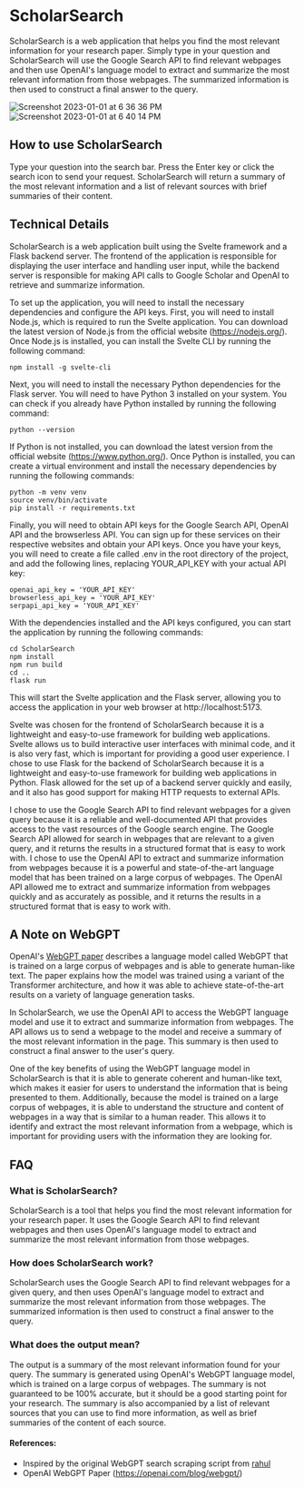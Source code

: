 # ScholarSearch

ScholarSearch is a web application that helps you find the most relevant information for your research paper. Simply type in your question and ScholarSearch will use the Google Search API to find relevant webpages and then use OpenAI's language model to extract and summarize the most relevant information from those webpages. The summarized information is then used to construct a final answer to the query.

![Screenshot 2023-01-01 at 6 36 36 PM](https://user-images.githubusercontent.com/102765426/210194754-90e72e0d-de8e-47ed-b056-cd847b31fc28.png)
![Screenshot 2023-01-01 at 6 40 14 PM](https://user-images.githubusercontent.com/102765426/210194798-9daecc84-abb4-43f4-80e1-98ebe66e2654.png)


## How to use ScholarSearch
Type your question into the search bar.
Press the Enter key or click the search icon to send your request.
ScholarSearch will return a summary of the most relevant information and a list of relevant sources with brief summaries of their content.

## Technical Details
ScholarSearch is a web application built using the Svelte framework and a Flask backend server. The frontend of the application is responsible for displaying the user interface and handling user input, while the backend server is responsible for making API calls to Google Scholar and OpenAI to retrieve and summarize information.

To set up the application, you will need to install the necessary dependencies and configure the API keys. First, you will need to install Node.js, which is required to run the Svelte application. You can download the latest version of Node.js from the official website (https://nodejs.org/). Once Node.js is installed, you can install the Svelte CLI by running the following command:
```
npm install -g svelte-cli
```
Next, you will need to install the necessary Python dependencies for the Flask server. You will need to have Python 3 installed on your system. You can check if you already have Python installed by running the following command:
```
python --version
```
If Python is not installed, you can download the latest version from the official website (https://www.python.org/). Once Python is installed, you can create a virtual environment and install the necessary dependencies by running the following commands:
```
python -m venv venv
source venv/bin/activate
pip install -r requirements.txt
```
Finally, you will need to obtain API keys for the Google Search API, OpenAI API and the browserless API. You can sign up for these services on their respective websites and obtain your API keys. Once you have your keys, you will need to create a file called .env in the root directory of the project, and add the following lines, replacing YOUR_API_KEY with your actual API key:
```
openai_api_key = 'YOUR_API_KEY'
browserless_api_key = 'YOUR_API_KEY'
serpapi_api_key = 'YOUR_API_KEY'
```
With the dependencies installed and the API keys configured, you can start the application by running the following commands:
```
cd ScholarSearch
npm install
npm run build
cd ..
flask run
```
This will start the Svelte application and the Flask server, allowing you to access the application in your web browser at http://localhost:5173.

Svelte was chosen for the frontend of ScholarSearch because it is a lightweight and easy-to-use framework for building web applications. Svelte allows us to build interactive user interfaces with minimal code, and it is also very fast, which is important for providing a good user experience. I chose to use Flask for the backend of ScholarSearch because it is a lightweight and easy-to-use framework for building web applications in Python. Flask allowed for the set up of a backend server quickly and easily, and it also has good support for making HTTP requests to external APIs.

I chose to use the Google Search API to find relevant webpages for a given query because it is a reliable and well-documented API that provides access to the vast resources of the Google search engine. The Google Search API allowed for search in webpages that are relevant to a given query, and it returns the results in a structured format that is easy to work with. I chose to use the OpenAI API to extract and summarize information from webpages because it is a powerful and state-of-the-art language model that has been trained on a large corpus of webpages. The OpenAI API allowed me to extract and summarize information from webpages quickly and as accurately as possible, and it returns the results in a structured format that is easy to work with.

## A Note on WebGPT
OpenAI's [WebGPT paper](https://openai.com/blog/webgpt/) describes a language model called WebGPT that is trained on a large corpus of webpages and is able to generate human-like text. The paper explains how the model was trained using a variant of the Transformer architecture, and how it was able to achieve state-of-the-art results on a variety of language generation tasks.

In ScholarSearch, we use the OpenAI API to access the WebGPT language model and use it to extract and summarize information from webpages. The API allows us to send a webpage to the model and receive a summary of the most relevant information in the page. This summary is then used to construct a final answer to the user's query.

One of the key benefits of using the WebGPT language model in ScholarSearch is that it is able to generate coherent and human-like text, which makes it easier for users to understand the information that is being presented to them. Additionally, because the model is trained on a large corpus of webpages, it is able to understand the structure and content of webpages in a way that is similar to a human reader. This allows it to identify and extract the most relevant information from a webpage, which is important for providing users with the information they are looking for.


## FAQ

### What is ScholarSearch?

ScholarSearch is a tool that helps you find the most relevant information for your research paper. It uses the Google Search API to find relevant webpages and then uses OpenAI's language model to extract and summarize the most relevant information from those webpages.

### How does ScholarSearch work?

ScholarSearch uses the Google Search API to find relevant webpages for a given query, and then uses OpenAI's language model to extract and summarize the most relevant information from those webpages. The summarized information is then used to construct a final answer to the query.

### What does the output mean?

The output is a summary of the most relevant information found for your query. The summary is generated using OpenAI's WebGPT language model, which is trained on a large corpus of webpages. The summary is not guaranteed to be 100% accurate, but it should be a good starting point for your research. The summary is also accompanied by a list of relevant sources that you can use to find more information, as well as brief summaries of the content of each source.

#### References:
- Inspired by the original WebGPT search scraping script from [rahul](https://github.com/asaprahul)
- OpenAI WebGPT Paper (https://openai.com/blog/webgpt/)
